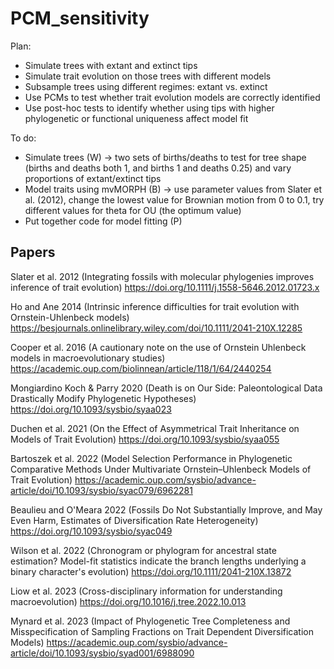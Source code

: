 # PCM_sensitivity

Plan:
- Simulate trees with extant and extinct tips
- Simulate trait evolution on those trees with different models
- Subsample trees using different regimes: extant vs. extinct
- Use PCMs to test whether trait evolution models are correctly identified
- Use post-hoc tests to identify whether using tips with higher phylogenetic or functional uniqueness affect model fit

To do:
- Simulate trees (W) -> two sets of births/deaths to test for tree shape (births and deaths both 1, and births 1 and deaths 0.25) and vary proportions of extant/extinct tips
- Model traits using mvMORPH (B) -> use parameter values from Slater et al. (2012), change the lowest value for Brownian motion from 0 to 0.1, try different values for theta for OU (the optimum value)
- Put together code for model fitting (P)


## Papers
Slater et al. 2012 (Integrating fossils with molecular phylogenies improves inference of trait evolution)
https://doi.org/10.1111/j.1558-5646.2012.01723.x

Ho and Ane 2014 (Intrinsic inference difficulties for trait evolution with Ornstein-Uhlenbeck models)
https://besjournals.onlinelibrary.wiley.com/doi/10.1111/2041-210X.12285

Cooper et al. 2016 (A cautionary note on the use of Ornstein Uhlenbeck models in macroevolutionary studies)
https://academic.oup.com/biolinnean/article/118/1/64/2440254

Mongiardino Koch & Parry 2020 (Death is on Our Side: Paleontological Data Drastically Modify Phylogenetic Hypotheses)
https://doi.org/10.1093/sysbio/syaa023

Duchen et al. 2021 (On the Effect of Asymmetrical Trait Inheritance on Models of Trait Evolution)
https://doi.org/10.1093/sysbio/syaa055

Bartoszek et al. 2022 (Model Selection Performance in Phylogenetic Comparative Methods Under Multivariate Ornstein–Uhlenbeck Models of Trait Evolution)
https://academic.oup.com/sysbio/advance-article/doi/10.1093/sysbio/syac079/6962281

Beaulieu and O'Meara 2022 (Fossils Do Not Substantially Improve, and May Even Harm, Estimates of Diversification Rate Heterogeneity)
https://doi.org/10.1093/sysbio/syac049

Wilson et al. 2022 (Chronogram or phylogram for ancestral state estimation? Model-fit statistics indicate the branch lengths underlying a binary character's evolution)
https://doi.org/10.1111/2041-210X.13872

Liow et al. 2023 (Cross-disciplinary information for understanding macroevolution)
https://doi.org/10.1016/j.tree.2022.10.013

Mynard et al. 2023 (Impact of Phylogenetic Tree Completeness and Misspecification of Sampling Fractions on Trait Dependent Diversification Models)
https://academic.oup.com/sysbio/advance-article/doi/10.1093/sysbio/syad001/6988090

